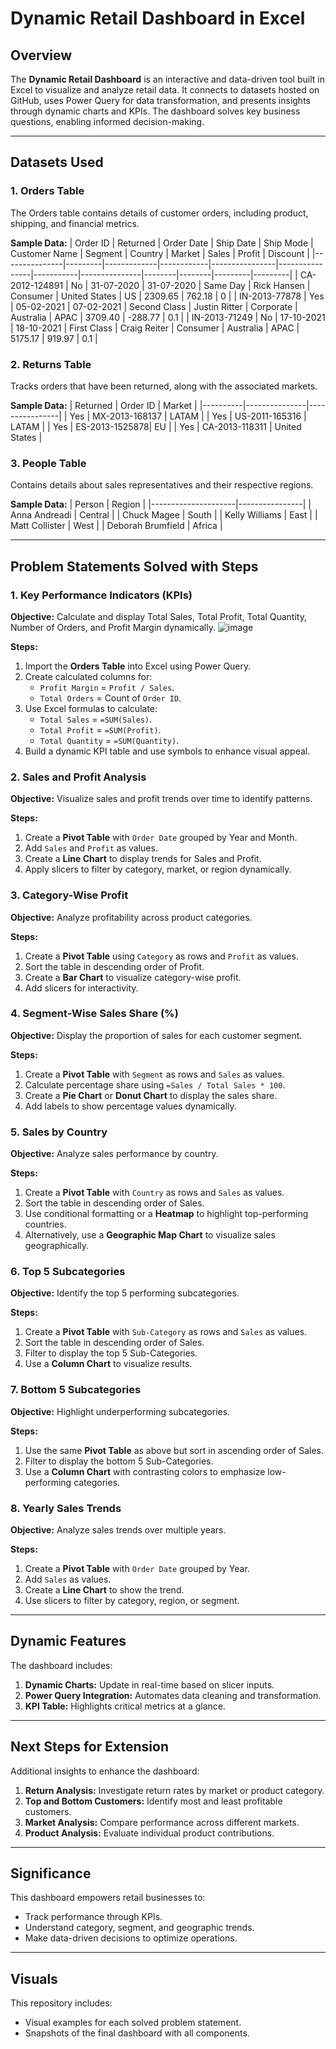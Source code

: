 # Dynamic Retail Dashboard in Excel

## Overview
The **Dynamic Retail Dashboard** is an interactive and data-driven tool built in Excel to visualize and analyze retail data. It connects to datasets hosted on GitHub, uses Power Query for data transformation, and presents insights through dynamic charts and KPIs. The dashboard solves key business questions, enabling informed decision-making.

---

## Datasets Used

### 1. **Orders Table**
The Orders table contains details of customer orders, including product, shipping, and financial metrics.

**Sample Data:**
| Order ID       | Returned | Order Date   | Ship Date   | Ship Mode       | Customer Name   | Segment    | Country         | Market | Sales   | Profit   | Discount |
|---------------|---------|-------------|------------|----------------|----------------|-----------|---------------|--------|--------|---------|---------|
| CA-2012-124891 | No      | 31-07-2020  | 31-07-2020 | Same Day       | Rick Hansen    | Consumer  | United States  | US     | 2309.65 | 762.18  | 0       |
| IN-2013-77878  | Yes     | 05-02-2021  | 07-02-2021 | Second Class   | Justin Ritter  | Corporate | Australia      | APAC   | 3709.40 | -288.77 | 0.1     |
| IN-2013-71249  | No      | 17-10-2021  | 18-10-2021 | First Class    | Craig Reiter   | Consumer  | Australia      | APAC   | 5175.17 | 919.97  | 0.1     |

### 2. **Returns Table**
Tracks orders that have been returned, along with the associated markets.

**Sample Data:**
| Returned | Order ID        | Market         |
|----------|---------------|----------------|
| Yes      | MX-2013-168137 | LATAM          |
| Yes      | US-2011-165316 | LATAM          |
| Yes      | ES-2013-1525878| EU             |
| Yes      | CA-2013-118311 | United States  |

### 3. **People Table**
Contains details about sales representatives and their respective regions.

**Sample Data:**
| Person              | Region          |
|---------------------|----------------|
| Anna Andreadi       | Central        |
| Chuck Magee        | South          |
| Kelly Williams     | East           |
| Matt Collister     | West           |
| Deborah Brumfield  | Africa         |

---

## Problem Statements Solved with Steps

### 1. **Key Performance Indicators (KPIs)**
**Objective:** Calculate and display Total Sales, Total Profit, Total Quantity, Number of Orders, and Profit Margin dynamically.
![image](https://github.com/user-attachments/assets/dbc527da-cf48-4698-95a2-38b9fa107856)


**Steps:**
1. Import the **Orders Table** into Excel using Power Query.
2. Create calculated columns for:
   - `Profit Margin` = `Profit / Sales`.
   - `Total Orders` = Count of `Order ID`.
3. Use Excel formulas to calculate:
   - `Total Sales` = `=SUM(Sales)`.
   - `Total Profit` = `=SUM(Profit)`.
   - `Total Quantity` = `=SUM(Quantity)`.
4. Build a dynamic KPI table and use symbols to enhance visual appeal.

### 2. **Sales and Profit Analysis**
**Objective:** Visualize sales and profit trends over time to identify patterns.

**Steps:**
1. Create a **Pivot Table** with `Order Date` grouped by Year and Month.
2. Add `Sales` and `Profit` as values.
3. Create a **Line Chart** to display trends for Sales and Profit.
4. Apply slicers to filter by category, market, or region dynamically.

### 3. **Category-Wise Profit**
**Objective:** Analyze profitability across product categories.

**Steps:**
1. Create a **Pivot Table** using `Category` as rows and `Profit` as values.
2. Sort the table in descending order of Profit.
3. Create a **Bar Chart** to visualize category-wise profit.
4. Add slicers for interactivity.

### 4. **Segment-Wise Sales Share (%)**
**Objective:** Display the proportion of sales for each customer segment.

**Steps:**
1. Create a **Pivot Table** with `Segment` as rows and `Sales` as values.
2. Calculate percentage share using `=Sales / Total Sales * 100`.
3. Create a **Pie Chart** or **Donut Chart** to display the sales share.
4. Add labels to show percentage values dynamically.

### 5. **Sales by Country**
**Objective:** Analyze sales performance by country.

**Steps:**
1. Create a **Pivot Table** with `Country` as rows and `Sales` as values.
2. Sort the table in descending order of Sales.
3. Use conditional formatting or a **Heatmap** to highlight top-performing countries.
4. Alternatively, use a **Geographic Map Chart** to visualize sales geographically.

### 6. **Top 5 Subcategories**
**Objective:** Identify the top 5 performing subcategories.

**Steps:**
1. Create a **Pivot Table** with `Sub-Category` as rows and `Sales` as values.
2. Sort the table in descending order of Sales.
3. Filter to display the top 5 Sub-Categories.
4. Use a **Column Chart** to visualize results.

### 7. **Bottom 5 Subcategories**
**Objective:** Highlight underperforming subcategories.

**Steps:**
1. Use the same **Pivot Table** as above but sort in ascending order of Sales.
2. Filter to display the bottom 5 Sub-Categories.
3. Use a **Column Chart** with contrasting colors to emphasize low-performing categories.

### 8. **Yearly Sales Trends**
**Objective:** Analyze sales trends over multiple years.

**Steps:**
1. Create a **Pivot Table** with `Order Date` grouped by Year.
2. Add `Sales` as values.
3. Create a **Line Chart** to show the trend.
4. Use slicers to filter by category, region, or segment.

---

## Dynamic Features
The dashboard includes:
1. **Dynamic Charts:** Update in real-time based on slicer inputs.
2. **Power Query Integration:** Automates data cleaning and transformation.
3. **KPI Table:** Highlights critical metrics at a glance.

---

## Next Steps for Extension
Additional insights to enhance the dashboard:
1. **Return Analysis:** Investigate return rates by market or product category.
2. **Top and Bottom Customers:** Identify most and least profitable customers.
3. **Market Analysis:** Compare performance across different markets.
4. **Product Analysis:** Evaluate individual product contributions.

---

## Significance
This dashboard empowers retail businesses to:
- Track performance through KPIs.
- Understand category, segment, and geographic trends.
- Make data-driven decisions to optimize operations.

---

## Visuals
This repository includes:
- Visual examples for each solved problem statement.
- Snapshots of the final dashboard with all components.


